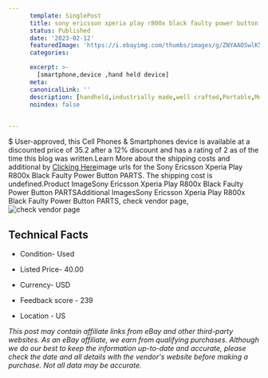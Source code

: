 ```yaml
---
      template: SinglePost
      title: sony ericsson xperia play r800x black faulty power button parts
      status: Published
      date: '2023-02-12'
      featuredImage: 'https://i.ebayimg.com/thumbs/images/g/ZNYAAOSwlK5jfCui/s-l225.jpg'
      categories: 

      excerpt: >-
        [smartphone,device ,hand held device]
      meta:
      canonicalLink: ''
      description: [handheld,industrially made,well crafted,Portable,Mobile,Compact,Convenient,Lightweight,Maneuverable,Man-portable,Miniature,Carriable,Hand-held,Light,Holdable,Transportable,Mobile device,Pocket-sized,On-the-go,Wireless,Cordless,Compact size,Convenient size, smartphone,device ,hand held device]
      noindex: false

        
---
```

$
    User-approved, this Cell Phones & Smartphones device is available at a discounted price of 35.2 after a 12% discount and has a rating of 2 as of the time this blog was written.Learn More about the shipping costs and additional by [Clicking Here](https://www.ebay.com/itm/385247543945?hash=item59b28b0289%3Ag%3AZNYAAOSwlK5jfCui&amdata=enc%3AAQAHAAAA4IDAd%2BIB0QUgV%2BRv5a10A%2BgOlNvkxFYhoSL1Zl0DGSi6QoKbmWRsiY6vEAphRXQP9etHAJ4CQzB%2FKyNqgBWNFEZDdRLlCWVvngQPpqkAeruFOjqTUvTMfOFMxVxy8MmkxxeUXgVvZCFAJWsDqpaB4phigKr%2BYtXydcmoMbewbBAgoMU2Nda69dioocqDPOgSn%2BrwiOynhaA2mD6DNiaUaIr5Fz1%2Bt3olrvnS0LmRTqkNFyCoMActKMFMHHA%2BXB7mby6wqfven9%2FY4GWNELAxT7%2F%2FgpBz4AFUn9yx5xgHI0wR&mkevt=1&mkcid=1&mkrid=711-53200-19255-0&campid=%253CePNCampaignId%253E&customid=%253CreferenceId%253E&toolid=10049)image urls for the Sony Ericsson Xperia Play R800x Black Faulty Power Button PARTS. The shipping cost is undefined.Product ImageSony Ericsson Xperia Play R800x Black Faulty Power Button PARTSAdditional ImagesSony Ericsson Xperia Play R800x Black Faulty Power Button PARTS, check vendor page, ![check vendor page](https://origin-galleryplus.ebayimg.com/ws/web/385247543945_2_0_1/225x225.jpg,https://origin-galleryplus.ebayimg.com/ws/web/385247543945_3_0_1/225x225.jpg,https://origin-galleryplus.ebayimg.com/ws/web/385247543945_4_0_1/225x225.jpg)
    
    

 ## Technical Facts 



     
      

 - Condition- Used 


      

 - Listed Price- 40.00 


      

 - Currency- USD 


      

 - Feedback score - 239 


      

 - Location - US 


      
      

 *_This post may contain affiliate links from eBay and other third-party websites. As an eBay affiliate, we earn from qualifying purchases. Although we do our best to keep the information up-to-date and accurate, please check the date and all details with the vendor's website before making a purchase. Not all data may be accurate._*



    
    
    
    
    